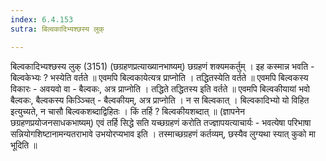 ```yaml
---
index: 6.4.153
sutra: बिल्वकादिभ्यश्छस्य लुक्

---
```

 बिल्वकादिभ्यश्छस्य लुक् (3151) (छग्रहणप्रत्याख्यानभाष्यम्) छग्रहणं शक्यमकर्तुम् । इह कस्मान्न भवति - बिल्वकेभ्यः ? भस्येति वर्तते ॥ एवमपि बिल्वकायेत्यत्र प्राप्नोति । तद्धितस्येति वर्तते ॥ एवमपि बिल्वकस्य विकारः - अवयवो वा - बैल्वकः, अत्र प्राप्नोति । तद्धिते तद्धितस्य इति वर्तते ॥ एवमपि बिल्वकीयायां भवो बैल्वकः, बैल्वकस्य किञ्ञ्चित् - बैल्वकीयम्, अत्र प्राप्नोति । न स बिल्वकात् । बिल्वकादिभ्यो यो विहित इत्युच्यते, न चासौ बिल्वकशब्दाद्विहितः । किं तर्हि ? बिल्वकीयशब्दात् ॥ (ज्ञापनेन छग्रहणप्रयोजनसाधकभाष्यम्) एवं तर्हि सिद्धे सति यच्छग्रहणं करोति तज्ज्ञापयत्याचार्यः - भवत्येषा परिभाषा सन्नियोगशिष्टानामन्यतराभावे उभयोरप्यभाव इति । तस्माच्छग्रहणं कर्तव्यम्, छस्यैव लुग्यथा स्यात् कुको मा भूदिति ॥ 